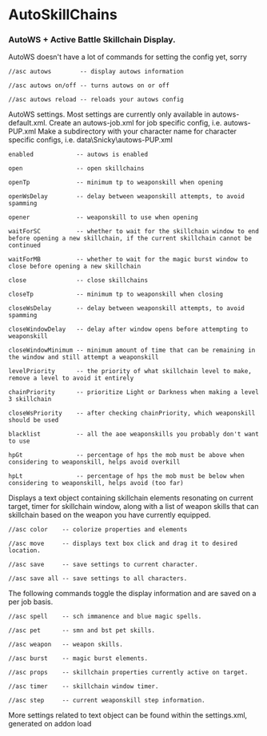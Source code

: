 # AutoSkillChains
### AutoWS + Active Battle Skillchain Display.

AutoWS doesn't have a lot of commands for setting the config yet, sorry

    //asc autows        -- display autows information

    //asc autows on/off -- turns autows on or off

    //asc autows reload -- reloads your autows config

AutoWS settings.  Most settings are currently only available in autows-default.xml.
Create an autows-job.xml for job specific config, i.e. autows-PUP.xml
Make a subdirectory with your character name for character specific configs, i.e. data\Snicky\autows-PUP.xml

    enabled            -- autows is enabled
    
    open               -- open skillchains
    
    openTp             -- minimum tp to weaponskill when opening
    
    openWsDelay        -- delay between weaponskill attempts, to avoid spamming
    
    opener             -- weaponskill to use when opening

    waitForSC          -- whether to wait for the skillchain window to end before opening a new skillchain, if the current skillchain cannot be continued

    waitForMB          -- whether to wait for the magic burst window to close before opening a new skillchain
    
    close              -- close skillchains
    
    closeTp            -- minimum tp to weaponskill when closing

    closeWsDelay       -- delay between weaponskill attempts, to avoid spamming

    closeWindowDelay   -- delay after window opens before attempting to weaponskill

    closeWindowMinimum -- minimum amount of time that can be remaining in the window and still attempt a weaponskill
    
    levelPriority      -- the priority of what skillchain level to make, remove a level to avoid it entirely
    
    chainPriority      -- prioritize Light or Darkness when making a level 3 skillchain

    closeWsPriority    -- after checking chainPriority, which weaponskill should be used
    
    blacklist          -- all the aoe weaponskills you probably don't want to use
    
    hpGt               -- percentage of hps the mob must be above when considering to weaponskill, helps avoid overkill
    
    hpLt               -- percentage of hps the mob must be below when considering to weaponskill, helps avoid (too far)

Displays a text object containing skillchain elements resonating on current target, timer for skillchain window,
along with a list of weapon skills that can skillchain based on the weapon you have currently equipped. 

    //asc color    -- colorize properties and elements
    
    //asc move     -- displays text box click and drag it to desired location.

    //asc save     -- save settings to current character.

    //asc save all -- save settings to all characters.

The following commands toggle the display information and are saved on a per job basis.

    //asc spell    -- sch immanence and blue magic spells.

    //asc pet      -- smn and bst pet skills.

    //asc weapon   -- weapon skills.

    //asc burst    -- magic burst elements.

    //asc props    -- skillchain properties currently active on target.

    //asc timer    -- skillchain window timer.

    //asc step     -- current weaponskill step information.

More settings related to text object can be found within the settings.xml, generated on addon load
